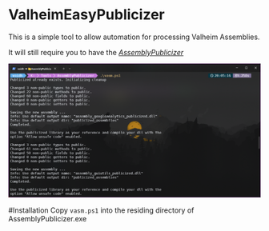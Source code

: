 # ValheimEasyPublicizer
<p>This is a simple tool to allow automation for processing Valheim Assemblies.</p>

It will still require you to have the *[AssemblyPublicizer](https://github.com/cabbagecrow/assemblypublicizer)*

![Example Image](./.screenshot/image1.png)

#Installation
Copy `vasm.ps1` into the residing directory of AssemblyPublicizer.exe